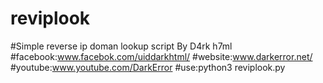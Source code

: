 # reviplook
#Simple reverse ip doman lookup script By D4rk h7ml
#facebook:www.facebok.com/uiddarkhtml/
#website:www.darkerror.net/
#youtube:www.youtube.com/DarkError
#use:python3 reviplook.py
